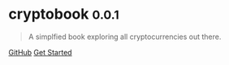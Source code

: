<!-- ![logo](_media/icon.svg) -->

# cryptobook <small>0.0.1</small>

> A simplfied book exploring all cryptocurrencies out there.

[GitHub](https://github.com/etsk/cryptobook)
[Get Started](https://etsk.github.io/cryptobook/#/?id=purpose)